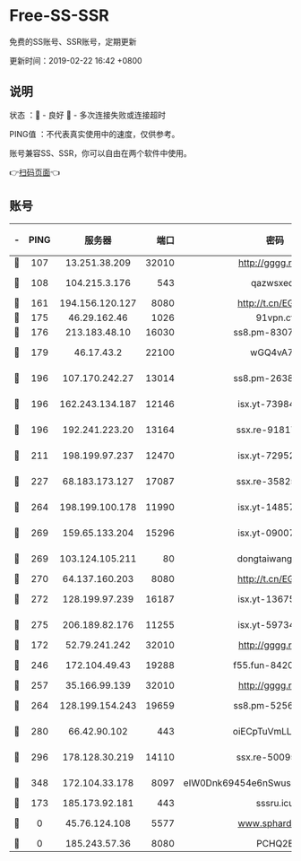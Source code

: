 # Free-SS-SSR

免费的SS账号、SSR账号，定期更新

更新时间：2019-02-22 16:42 +0800

## 说明

状态     ：🙂 - 良好 🙁 - 多次连接失败或连接超时

PING值   ：不代表真实使用中的速度，仅供参考。

账号兼容SS、SSR，你可以自由在两个软件中使用。

👉[扫码页面](https://liesauer.github.io/free-ss-ssr.github.io/)👈

## 账号

|-|PING|服务器|端口|密码|加密方式|区域|
|:----:|:----:|:-----:|-----:|:----:|:----:|:----:|
|🙂|107|13.251.38.209|32010|http://gggg.rocks|chacha20|SG|
|🙂|108|104.215.3.176|543|qazwsxedc|aes-256-gcm|JP|
|🙂|161|194.156.120.127|8080|http://t.cn/EGJIyrl|rc4-md5|RU|
|🙂|175|46.29.162.46|1026|91vpn.cf|rc4-md5|RU|
|🙂|176|213.183.48.10|16030|ss8.pm-83073049|rc4-md5|RU|
|🙂|179|46.17.43.2|22100|wGQ4vA7D|aes-256-gcm|RU|
|🙂|196|107.170.242.27|13014|ss8.pm-26383123|aes-256-cfb|US|
|🙂|196|162.243.134.187|12146|isx.yt-73984712|aes-256-cfb|US|
|🙂|196|192.241.223.20|13164|ssx.re-91817588|aes-256-cfb|US|
|🙂|211|198.199.97.237|12470|isx.yt-72952184|aes-256-cfb|US|
|🙂|227|68.183.173.127|17087|ssx.re-35825697|aes-256-cfb|US|
|🙂|264|198.199.100.178|11990|isx.yt-14857132|aes-256-cfb|US|
|🙂|269|159.65.133.204|15296|isx.yt-09007661|aes-256-cfb|SG|
|🙂|269|103.124.105.211|80|dongtaiwang.com|aes-256-cfb|US|
|🙂|270|64.137.160.203|8080|http://t.cn/EGJIyrl|rc4-md5|CA|
|🙂|272|128.199.97.239|16187|isx.yt-13675788|aes-256-cfb|SG|
|🙂|275|206.189.82.176|11255|isx.yt-59734405|aes-256-cfb|SG|
|🙂|172|52.79.241.242|32010|http://gggg.rocks|chacha20|KR|
|🙂|246|172.104.49.43|19288|f55.fun-84203624|aes-256-cfb|SG|
|🙂|257|35.166.99.139|32010|http://gggg.rocks|chacha20|US|
|🙂|264|128.199.154.243|19659|ss8.pm-52569883|aes-256-cfb|SG|
|🙂|280|66.42.90.102|443|oiECpTuVmLLxk4Ts|aes-256-cfb|US|
|🙂|296|178.128.30.219|14110|ssx.re-50095618|aes-256-cfb|SG|
|🙂|348|172.104.33.178|8097|eIW0Dnk69454e6nSwuspv9DmS201tQ0D|aes-256-cfb|SG|
|🙁|173|185.173.92.181|443|sssru.icu|rc4-md5|RU|
|🙁|0|45.76.124.108|5577|www.sphard.com|aes-256-cfb|AU|
|🙁|0|185.243.57.36|8080|PCHQ2E|rc4-md5|US|
